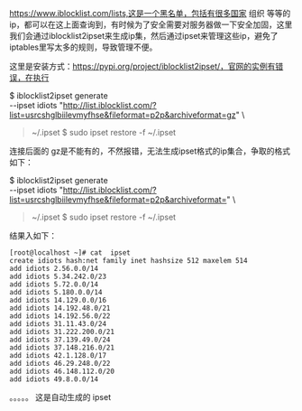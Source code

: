 https://www.iblocklist.com/lists,这是一个黑名单，包括有很多国家 组织 等等的ip，都可以在这上面查询到，有时候为了安全需要对服务器做一下安全加固，这里我们会通过iblocklist2ipset来生成ip集，然后通过ipset来管理这些ip，避免了iptables里写太多的规则，导致管理不便。

这里是安装方式：https://pypi.org/project/iblocklist2ipset/，官网的实例有错误，在执行

$ iblocklist2ipset generate \
--ipset idiots
"http://list.iblocklist.com/?list=usrcshglbiilevmyfhse&fileformat=p2p&archiveformat=gz" \
> ~/.ipset
$ sudo ipset restore -f ~/.ipset

连接后面的 gz是不能有的，不然报错，无法生成ipset格式的ip集合，争取的格式如下：

$ iblocklist2ipset generate \
--ipset idiots
"http://list.iblocklist.com/?list=usrcshglbiilevmyfhse&fileformat=p2p&archiveformat=" \
> ~/.ipset
$ sudo ipset restore -f ~/.ipset

结果入如下：
```
[root@localhost ~]# cat  ipset
create idiots hash:net family inet hashsize 512 maxelem 514
add idiots 2.56.0.0/14
add idiots 5.34.242.0/23
add idiots 5.72.0.0/14
add idiots 5.180.0.0/14
add idiots 14.129.0.0/16
add idiots 14.192.48.0/21
add idiots 14.192.56.0/22
add idiots 31.11.43.0/24
add idiots 31.222.200.0/21
add idiots 37.139.49.0/24
add idiots 37.148.216.0/21
add idiots 42.1.128.0/17
add idiots 46.29.248.0/22
add idiots 46.148.112.0/20
add idiots 49.8.0.0/14
```
。。。。。
这是自动生成的 ipset
